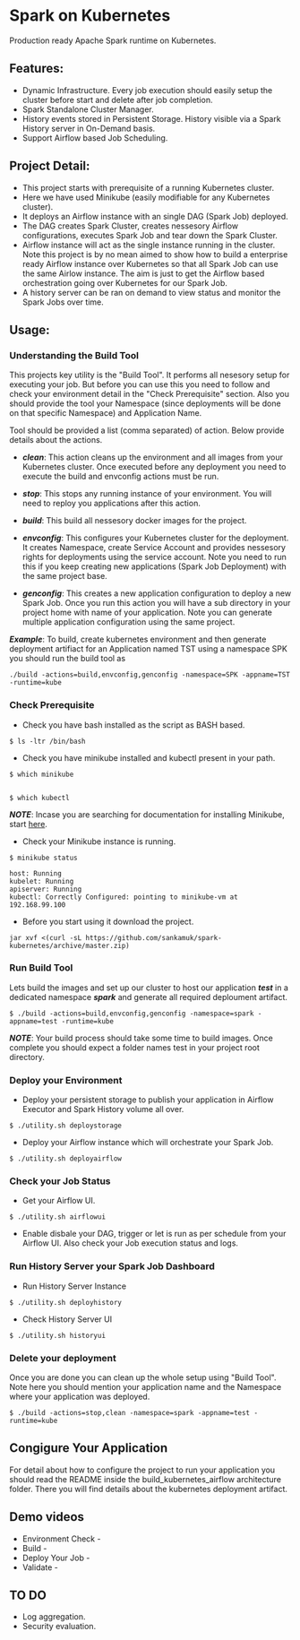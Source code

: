 # Spark on Kubernetes

Production ready Apache Spark runtime on Kubernetes.



## Features:

* Dynamic Infrastructure. Every job execution should easily setup the cluster before start and delete after job completion.
* Spark Standalone Cluster Manager.
* History events stored in Persistent Storage. History visible via a Spark History server in On-Demand basis.
* Support Airflow based Job Scheduling.



## Project Detail:

- This project starts with prerequisite of a running Kubernetes cluster. 
- Here we have used Minikube (easily modifiable for any Kubernetes cluster).
- It deploys an Airflow instance with an single DAG (Spark Job) deployed.
- The DAG creates Spark Cluster, creates nessesory Airflow configurations, executes Spark Job and tear down the Spark Cluster.
- Airflow instance will act as the single instance running in the cluster. Note this project is by no mean aimed to show how to build a enterprise ready Airflow instance over Kubernetes so that all Spark Job can use the same Airlow instance. The aim is just to get the Airflow based orchestration going over Kubernetes for our Spark Job.
- A history server can be ran on demand to view status and monitor the Spark Jobs over time.



## Usage:

### Understanding the Build Tool

This projects key utility is the "Build Tool". It performs all nesesory setup for executing your job. But before you can use this you need to follow and check your environment detail in the "Check Prerequisite" section. Also you should provide the tool your Namespace (since deployments will be done on that specific Namespace) and Application Name.

Tool should be provided a list (comma separated) of action. Below provide details about the actions.

- ***clean***: This action cleans up the environment and all images from your Kubernetes cluster. Once executed before any deployment you need to execute the build and envconfig actions must be run.

- ***stop***: This stops any running instance of your environment. You will need to reploy you applications after this action.

- ***build***: This build all nessesory docker images for the project.

- ***envconfig***: This configures your Kubernetes cluster for the deployment. It creates Namespace, create Service Account and provides nessesory rights for deployments using the service account. Note you need to run this if you keep creating new applications (Spark Job Deployment) with the same project base.

- ***genconfig***: This creates a new application configuration to deploy a new Spark Job. Once you run this action you will have a sub directory in your project home with name of your application. Note you can generate multiple application configuration using the same project.

***Example***: To build, create kubernetes environment and then generate deployment artifiact for an Application named TST using a namespace SPK you should run the build tool as

```
./build -actions=build,envconfig,genconfig -namespace=SPK -appname=TST -runtime=kube
```


### Check Prerequisite

- Check you have bash installed as the script as BASH based.

```
$ ls -ltr /bin/bash
```

- Check you have minikube installed and kubectl present in your path.

```
$ which minikube


$ which kubectl

```

***NOTE***: Incase you are searching for documentation for installing Minikube, start [here](https://kubernetes.io/docs/tasks/tools/install-minikube/ "Minikube Install").

- Check your Minikube instance is running.

```
$ minikube status

host: Running
kubelet: Running
apiserver: Running
kubectl: Correctly Configured: pointing to minikube-vm at 192.168.99.100

```

- Before you start using it download the project.

```
jar xvf <(curl -sL https://github.com/sankamuk/spark-kubernetes/archive/master.zip)
```


### Run Build Tool 

Lets build the images and set up our cluster to host our application ***test*** in a dedicated namespace ***spark***
 and generate all required deploument artifact.

```
$ ./build -actions=build,envconfig,genconfig -namespace=spark -appname=test -runtime=kube
```

***NOTE***: Your build process should take some time to build images. Once complete you should expect a folder names test in your project root directory.


### Deploy your Environment

- Deploy your persistent storage to publish your application in Airflow Executor and Spark History volume all over.

```
$ ./utility.sh deploystorage
``` 

- Deploy your Airflow instance which will orchestrate your Spark Job.

```
$ ./utility.sh deployairflow
```


### Check your Job Status

- Get your Airflow UI. 

```
$ ./utility.sh airflowui
```

- Enable disbale your DAG, trigger or let is run as per schedule from your Airflow UI. Also check your Job execution status and logs.


### Run History Server your Spark Job Dashboard

- Run History Server Instance

```
$ ./utility.sh deployhistory
```

- Check History Server UI

```
$ ./utility.sh historyui
```


### Delete your deployment

Once you are done you can clean up the whole setup using "Build Tool". Note here you should mention your application name and the Namespace where your application was deployed.

```
$ ./build -actions=stop,clean -namespace=spark -appname=test -runtime=kube

```



## Congigure Your Application

For detail about how to configure the project to run your application you should read the README inside the build_kubernetes_airflow architecture folder. There you will find details about the kubernetes deployment artifact.



## Demo videos

* Environment Check -
* Build -
* Deploy Your Job -
* Validate -



## TO DO

- Log aggregation.
- Security evaluation.



